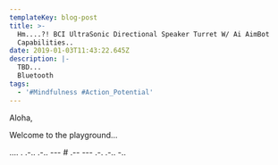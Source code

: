 ```yaml
---
templateKey: blog-post
title: >-
  Hm....?! BCI UltraSonic Directional Speaker Turret W/ Ai AimBot
  Capabilities.. 
date: 2019-01-03T11:43:22.645Z
description: |-
  TBD...
  Bluetooth
tags:
  - '#Mindfulness #Action_Potential'
---
```

Aloha, 

Welcome to the playground...

.... . .-.. .-.. --- # .-- --- .-. .-.. -..
